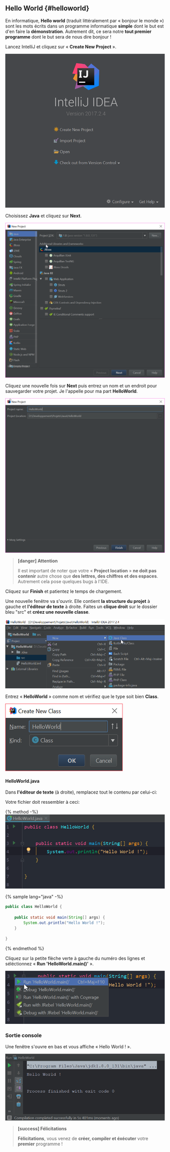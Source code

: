 ## Hello World {#helloworld}

En informatique, **Hello world** (traduit littéralement par « bonjour le monde ») sont les mots écrits dans un programme informatique **simple** dont le but est d'en faire la **démonstration**.
Autrement dit, ce sera notre **tout premier programme** dont le but sera de nous dire bonjour !

Lancez IntelliJ et cliquez sur « **Create New Project** ».

![](assets/helloworld/startup-intellij.png)

Choisissez **Java** et cliquez sur **Next**.

![](assets/helloworld/step1.png)

Cliquez une nouvelle fois sur **Next** puis entrez un nom et un endroit pour sauvegarder votre projet. Je l'appelle pour ma part **HelloWorld**.

![](assets/helloworld/step2.png)

> **[danger] Attention**
>
> Il est important de noter que votre « **Project location** » **ne doit pas contenir** autre chose que **des lettres, des chiffres et des espaces**.
> Autrement cela pose quelques bugs à l'IDE.

Cliquez sur **Finish** et patientez le temps de chargement.

Une nouvelle fenêtre va s'ouvrir. Elle contient **la structure du projet** à gauche et **l'éditeur de texte** à droite.
Faites un **clique droit** sur le dossier bleu "src" et **créez une nouvelle classe**.

![](assets/helloworld/step3.png)

Entrez « **HelloWorld** » comme nom et vérifiez que le type soit bien **Class**.

![](assets/helloworld/step4.png)

#### HelloWorld.java
Dans **l'éditeur de texte** (à droite), remplacez tout le contenu par celui-ci:

Votre fichier doit ressembler à ceci:

{% method -%}
![](assets/helloworld/step5.png)

{% sample lang="java" -%}
```java
public class HelloWorld {

    public static void main(String[] args) {
        System.out.println("Hello World !");
    }

}
```
{% endmethod %}

Cliquez sur la petite flèche verte à gauche du numéro des lignes et séléctionnez « **Run 'HelloWorld.main()'** ».

![](assets/helloworld/step6.png)

### Sortie console
Une fenêtre s'ouvre en bas et vous affiche « Hello World ! ».

![](assets/helloworld/step7.png)  

> **[success] Félicitations**
>
> **Félicitations**, vous venez de **créer, compiler et éxécuter** votre **premier** programme !
